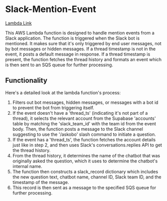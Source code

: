 # Slack-Mention-Event
[Lambda Link](https://us-east-1.console.aws.amazon.com/lambda/home?region=us-east-1#/functions/Slack-Mention-Event?tab=code)

This AWS Lambda function is designed to handle mention events from a Slack application. The function is triggered when the Slack bot is mentioned. It makes sure that it's only triggered by end user messages, not by bot messages or hidden messages. If a thread timestamp is not in the event, it posts a default message in response. If a thread timestamp is present, the function fetches the thread history and formats an event which is then sent to an SQS queue for further processing.

## Functionality

Here's a detailed look at the lambda function's process:

1. Filters out bot messages, hidden messages, or messages with a bot id to prevent the bot from triggering itself.
2. If the event doesn't have a 'thread_ts' (indicating it's not part of a thread), it selects the relevant account from the Supabase 'accounts' table by matching the 'slack_team_id' with the team id from the event body. Then, the function posts a message to the Slack channel suggesting to use the '/askobo' slash command to initiate a question.
3. If the event has a 'thread_ts', the function fetches the account details just like in step 2, and then uses Slack's conversations.replies API to get the thread history.
4. From the thread history, it determines the name of the chatbot that was originally asked the question, which it uses to determine the chatbot's internal name. 
5. The function then constructs a slack_record dictionary which includes the new question text, chatbot name, channel ID, Slack team ID, and the timestamp of the message.
6. This record is then sent as a message to the specified SQS queue for further processing.
